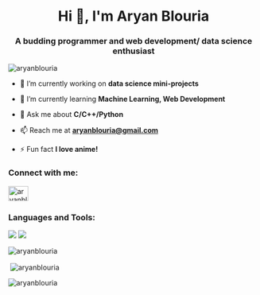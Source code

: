 <h1 align="center">Hi 👋, I'm Aryan Blouria</h1>
<h3 align="center">A budding programmer and web development/ data science enthusiast</h3>

<p align="left"> <img src="https://komarev.com/ghpvc/?username=aryanblouria&label=Profile%20views&color=0e75b6&style=flat" alt="aryanblouria" /> </p>

- 🔭 I’m currently working on **data science mini-projects**

- 🌱 I’m currently learning **Machine Learning, Web Development**

- 💬 Ask me about **C/C++/Python**

- 📫 Reach me at **aryanblouria@gmail.com**

- ⚡ Fun fact **I love anime!**

<h3 align="left">Connect with me:</h3>
<p align="left">
<a href="https://linkedin.com/in/aryanblouria" target="blank"><img align="center" src="https://raw.githubusercontent.com/rahuldkjain/github-profile-readme-generator/master/src/images/icons/Social/linked-in-alt.svg" alt="aryanblouria" height="30" width="40" /></a>
</p>

<h3 align="left">Languages and Tools:</h3>
<img src="https://img.shields.io/badge/Python-3776AB?style=for-the-badge&logo=python&logoColor=white" />
<img src="https://img.shields.io/badge/C-00599C?style=for-the-badge&logo=c&logoColor=white" />
<!-- <img align="center" src="https://img.shields.io/badge/Python-3776AB?style=for-the-badge&logo=python&logoColor=white" height="25" width="60"><img align="center" src="https://img.shields.io/badge/C-00599C?style=for-the-badge&logo=c&logoColor=white" height="25" width="60"><img align="center" src="https://img.shields.io/badge/C%2B%2B-00599C?style=for-the-badge&logo=c%2B%2B&logoColor=white" height="25" width="60"><img align="center" src="https://img.shields.io/badge/Java-ED8B00?style=for-the-badge&logo=java&logoColor=white" height="25" width="60"><img align="center" src="https://img.shields.io/badge/HTML5-E34F26?style=for-the-badge&logo=html5&logoColor=white" height="25" width="60"><img align="center" src="https://img.shields.io/badge/CSS-239120?&style=for-the-badge&logo=css3&logoColor=white" height="25" width="60"><img align="center" src="https://img.shields.io/badge/JavaScript-F7DF1E?style=for-the-badge&logo=javascript&logoColor=black" height="25" width="60"><img align="center" src="https://img.shields.io/badge/Python-3776AB?style=for-the-badge&logo=python&logoColor=white" height="25" width="60"> -->

<p><img align="center" src="https://github-readme-stats.vercel.app/api/top-langs?username=aryanblouria&show_icons=true&locale=en&layout=compact" alt="aryanblouria" /></p>

<p>&nbsp;<img align="center" src="https://github-readme-stats.vercel.app/api?username=aryanblouria&show_icons=true&locale=en" alt="aryanblouria" /></p>

<p><img align="center" src="https://github-readme-streak-stats.herokuapp.com/?user=aryanblouria&" alt="aryanblouria" /></p>
